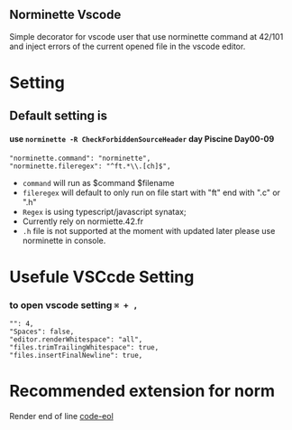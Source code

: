 ## Norminette Vscode

Simple decorator for vscode user that use norminette command at 42/101 and inject errors of the current opened file in the vscode editor.

# Setting

## Default setting is
#### use `norminette -R CheckForbiddenSourceHeader` day Piscine Day00-09
```
"norminette.command": "norminette",
"norminette.fileregex": "^ft.*\\.[ch]$",
```

- `command` will run as $command $filename
- `fileregex` will default to only run on file start with "ft" end with ".c" or ".h"
- `Regex` is using typescript/javascript synatax;
- Currently rely on normiette.42.fr
- `.h` file is not supported at the moment with updated later please use norminette in console.

# Usefule VSCcde Setting
### to open vscode setting `⌘ + ,`
```
"": 4,
"Spaces": false,
"editor.renderWhitespace": "all",
"files.trimTrailingWhitespace": true,
"files.insertFinalNewline": true,
```

# Recommended extension for norm

Render end of line [code-eol](https://marketplace.visualstudio.com/items?itemName=sohamkamani.code-eol)

